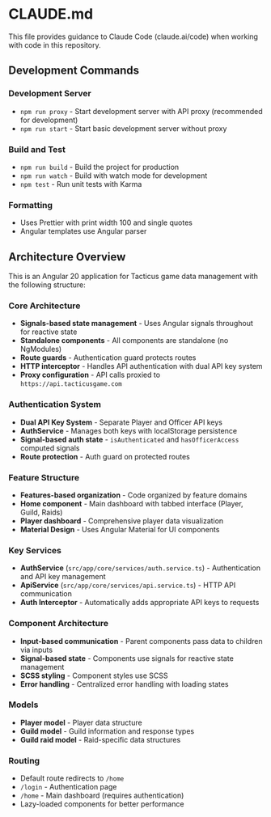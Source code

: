 # CLAUDE.md

This file provides guidance to Claude Code (claude.ai/code) when working with code in this repository.

## Development Commands

### Development Server
- `npm run proxy` - Start development server with API proxy (recommended for development)
- `npm run start` - Start basic development server without proxy

### Build and Test
- `npm run build` - Build the project for production
- `npm run watch` - Build with watch mode for development
- `npm test` - Run unit tests with Karma

### Formatting
- Uses Prettier with print width 100 and single quotes
- Angular templates use Angular parser

## Architecture Overview

This is an Angular 20 application for Tacticus game data management with the following structure:

### Core Architecture
- **Signals-based state management** - Uses Angular signals throughout for reactive state
- **Standalone components** - All components are standalone (no NgModules)
- **Route guards** - Authentication guard protects routes
- **HTTP interceptor** - Handles API authentication with dual API key system
- **Proxy configuration** - API calls proxied to `https://api.tacticusgame.com`

### Authentication System
- **Dual API Key System** - Separate Player and Officer API keys
- **AuthService** - Manages both keys with localStorage persistence
- **Signal-based auth state** - `isAuthenticated` and `hasOfficerAccess` computed signals
- **Route protection** - Auth guard on protected routes

### Feature Structure
- **Features-based organization** - Code organized by feature domains
- **Home component** - Main dashboard with tabbed interface (Player, Guild, Raids)
- **Player dashboard** - Comprehensive player data visualization
- **Material Design** - Uses Angular Material for UI components

### Key Services
- **AuthService** (`src/app/core/services/auth.service.ts`) - Authentication and API key management
- **ApiService** (`src/app/core/services/api.service.ts`) - HTTP API communication
- **Auth Interceptor** - Automatically adds appropriate API keys to requests

### Component Architecture
- **Input-based communication** - Parent components pass data to children via inputs
- **Signal-based state** - Components use signals for reactive state management
- **SCSS styling** - Component styles use SCSS
- **Error handling** - Centralized error handling with loading states

### Models
- **Player model** - Player data structure
- **Guild model** - Guild information and response types
- **Guild raid model** - Raid-specific data structures

### Routing
- Default route redirects to `/home`
- `/login` - Authentication page
- `/home` - Main dashboard (requires authentication)
- Lazy-loaded components for better performance